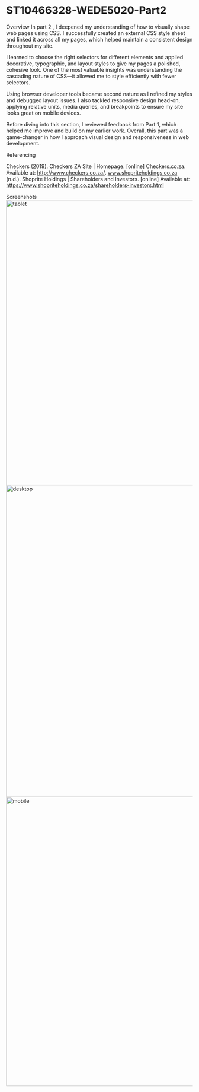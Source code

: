 # ST10466328-WEDE5020-Part2
Overview 
In part 2 , I deepened my understanding of how to visually shape web pages using CSS. I successfully created an external CSS style sheet and linked it across all my pages, which helped maintain a consistent design throughout my site.

I learned to choose the right selectors for different elements and applied decorative, typographic, and layout styles to give my pages a polished, cohesive look. One of the most valuable insights was understanding the cascading nature of CSS—it allowed me to style efficiently with fewer selectors.

Using browser developer tools became second nature as I refined my styles and debugged layout issues. I also tackled responsive design head-on, applying relative units, media queries, and breakpoints to ensure my site looks great on mobile devices.

Before diving into this section, I reviewed feedback from Part 1, which helped me improve and build on my earlier work. Overall, this part was a game-changer in how I approach visual design and responsiveness in web development.

Referencing

Checkers (2019). Checkers ZA Site | Homepage. [online] Checkers.co.za. Available at: http://www.checkers.co.za/.
www.shopriteholdings.co.za (n.d.). Shoprite Holdings | Shareholders and Investors. [online] Available at: https://www.shopriteholdings.co.za/shareholders-investors.html


Screenshots
<img width="753" height="768" alt="tablet" src="https://github.com/user-attachments/assets/f1a13d52-3f9c-485a-97f9-b2bee2d13334" />
<img width="1567" height="841" alt="desktop" src="https://github.com/user-attachments/assets/342ee156-6b5e-416d-ab57-c4e0a2a5b7a2" />
<img width="973" height="779" alt="mobile" src="https://github.com/user-attachments/assets/552e9552-07bd-413d-b85c-9f0153d56302" />
